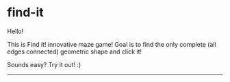 # find-it

Hello!

This is Find it! innovative maze game!
Goal is to find the only complete (all edges connected) geometric shape and click it!

Sounds easy? Try it out! :)

_______________________________________________________________________
